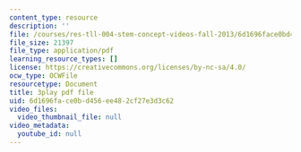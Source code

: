 ```yaml
---
content_type: resource
description: ''
file: /courses/res-tll-004-stem-concept-videos-fall-2013/6d1696face0bd456ee482cf27e3d3c62_w4y12u5S0HE.pdf
file_size: 21397
file_type: application/pdf
learning_resource_types: []
license: https://creativecommons.org/licenses/by-nc-sa/4.0/
ocw_type: OCWFile
resourcetype: Document
title: 3play pdf file
uid: 6d1696fa-ce0b-d456-ee48-2cf27e3d3c62
video_files:
  video_thumbnail_file: null
video_metadata:
  youtube_id: null
---
```

